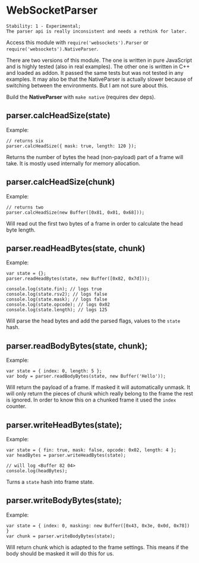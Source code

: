 # WebSocketParser

    Stability: 1 - Experimental; 
    The parser api is really inconsistent and needs a rethink for later.

Access this module with `require('websockets').Parser` or 
`require('websockets').NativeParser`.

There are two versions of this module. The one is written in pure JavaScript
and is highly tested (also in real examples). The other one is written in C++
and loaded as addon. It passed the same tests but was not tested in any
examples. It may also be that the NativeParser is actually slower because of
switching between the environments. But I am not sure about this.

Build the **NativeParser** with `make native` (requires dev deps).

## parser.calcHeadSize(state)

Example:

    // returns six
    parser.calcHeadSize({ mask: true, length: 120 });

Returns the number of bytes the head (non-payload) part of a frame will take.
It is mostly used internally for memory allocation.

## parser.calcHeadSize(chunk)

Example:

    // returns two
    parser.calcHeadSize(new Buffer([0x81, 0x01, 0x68]));

Will read out the first two bytes of a frame in order to calculate the head
byte length.

## parser.readHeadBytes(state, chunk)

Example:

    var state = {};
    parser.readHeadBytes(state, new Buffer([0x82, 0x7d]));
    
    console.log(state.fin); // logs true
    console.log(state.rsv2); // logs false
    console.log(state.mask); // logs false
    console.log(state.opcode); // logs 0x02
    console.log(state.length); // logs 125

Will parse the head bytes and add the parsed flags, values to the `state` hash.

## parser.readBodyBytes(state, chunk);

Example:

    var state = { index: 0, length: 5 };
    var body = parser.readBodyBytes(state, new Buffer('Hello'));

Will return the payload of a frame. If masked it will automatically unmask. It
will only return the pieces of chunk which really belong to the frame the rest
is ignored. In order to know this on a chunked frame it used the `index` 
counter.

## parser.writeHeadBytes(state);

Example:

    var state = { fin: true, mask: false, opcode: 0x02, length: 4 };
    var headBytes = parser.writeHeadBytes(state);
    
    // will log <Buffer 82 04>
    console.log(headBytes);

Turns a `state` hash into frame state.

## parser.writeBodyBytes(state);

Example:

    var state = { index: 0, masking: new Buffer([0x43, 0x3e, 0x0d, 0x78]) }
    var chunk = parser.writeBodyBytes(state);

Will return chunk which is adapted to the frame settings. This means if the
body should be masked it will do this for us.

